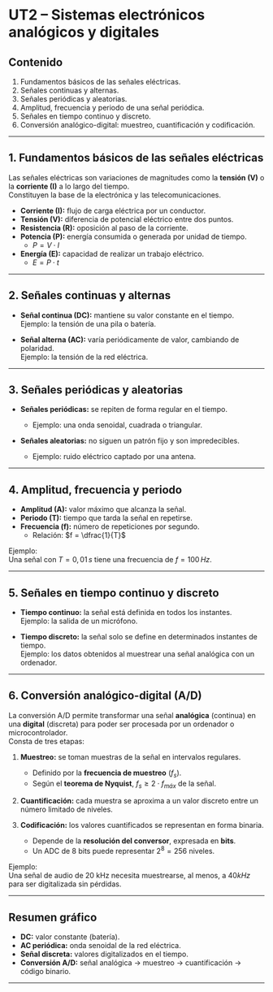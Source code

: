 # **UT2 – Sistemas electrónicos analógicos y digitales**

## Contenido

1. Fundamentos básicos de las señales eléctricas.  
2. Señales continuas y alternas.  
3. Señales periódicas y aleatorias.  
4. Amplitud, frecuencia y periodo de una señal periódica.  
5. Señales en tiempo continuo y discreto.  
6. Conversión analógico-digital: muestreo, cuantificación y codificación.

---

## 1. Fundamentos básicos de las señales eléctricas

Las señales eléctricas son variaciones de magnitudes como la **tensión (V)** o la **corriente (I)** a lo largo del tiempo.  
Constituyen la base de la electrónica y las telecomunicaciones.

- **Corriente (I):** flujo de carga eléctrica por un conductor.  
- **Tensión (V):** diferencia de potencial eléctrico entre dos puntos.  
- **Resistencia (R):** oposición al paso de la corriente.  
- **Potencia (P):** energía consumida o generada por unidad de tiempo.  
  - $P = V \cdot I$  
- **Energía (E):** capacidad de realizar un trabajo eléctrico.  
  - $E = P \cdot t$

---

## 2. Señales continuas y alternas

- **Señal continua (DC):** mantiene su valor constante en el tiempo.  
  Ejemplo: la tensión de una pila o batería.

- **Señal alterna (AC):** varía periódicamente de valor, cambiando de polaridad.  
  Ejemplo: la tensión de la red eléctrica.

---

## 3. Señales periódicas y aleatorias

- **Señales periódicas:** se repiten de forma regular en el tiempo.  
  
  - Ejemplo: una onda senoidal, cuadrada o triangular.  

- **Señales aleatorias:** no siguen un patrón fijo y son impredecibles.  
  
  - Ejemplo: ruido eléctrico captado por una antena.

---

## 4. Amplitud, frecuencia y periodo

- **Amplitud (A):** valor máximo que alcanza la señal.  
- **Periodo (T):** tiempo que tarda la señal en repetirse.  
- **Frecuencia (f):** número de repeticiones por segundo.  
  - Relación: $f = \dfrac{1}{T}$  

Ejemplo:  
Una señal con $T = 0,01 \, s$ tiene una frecuencia de $f = 100 \, Hz$.

---

## 5. Señales en tiempo continuo y discreto

- **Tiempo continuo:** la señal está definida en todos los instantes.  
  Ejemplo: la salida de un micrófono.  

- **Tiempo discreto:** la señal solo se define en determinados instantes de tiempo.  
  Ejemplo: los datos obtenidos al muestrear una señal analógica con un ordenador.

---

## 6. Conversión analógico-digital (A/D)

La conversión A/D permite transformar una señal **analógica** (continua) en una **digital** (discreta) para poder ser procesada por un ordenador o microcontrolador.  
Consta de tres etapas:

1. **Muestreo:** se toman muestras de la señal en intervalos regulares.  
   
   - Definido por la **frecuencia de muestreo** ($f_s$).  
   - Según el **teorema de Nyquist**, $f_s \geq 2 \cdot f_{máx}$ de la señal.  

2. **Cuantificación:** cada muestra se aproxima a un valor discreto entre un número limitado de niveles.  

3. **Codificación:** los valores cuantificados se representan en forma binaria.  
   
   - Depende de la **resolución del conversor**, expresada en **bits**.  
   - Un ADC de 8 bits puede representar $2^8 = 256$ niveles.  

Ejemplo:  
Una señal de audio de 20 kHz necesita muestrearse, al menos, a $40 kHz$ para ser digitalizada sin pérdidas.

---

## Resumen gráfico

- **DC:** valor constante (batería).  
- **AC periódica:** onda senoidal de la red eléctrica.  
- **Señal discreta:** valores digitalizados en el tiempo.  
- **Conversión A/D:** señal analógica → muestreo → cuantificación → código binario.

---
